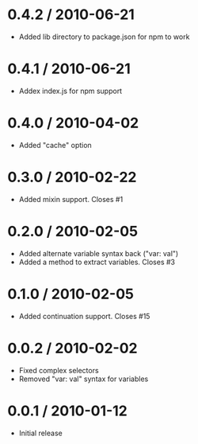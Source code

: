 
0.4.2 / 2010-06-21
==================

  * Added lib directory to package.json for npm to work

0.4.1 / 2010-06-21
==================

  * Addex index.js for npm support

0.4.0 / 2010-04-02
==================

  * Added "cache" option

0.3.0 / 2010-02-22
==================

  * Added mixin support. Closes #1

0.2.0 / 2010-02-05
==================

  * Added alternate variable syntax back ("var: val")
  * Added a method to extract variables. Closes #3

0.1.0 / 2010-02-05
==================

  * Added continuation support. Closes #15

0.0.2 / 2010-02-02
==================

  * Fixed complex selectors
  * Removed "var: val" syntax for variables

0.0.1 / 2010-01-12
==================

  * Initial release
